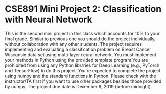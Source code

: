 # CSE891 Mini Project 2: Classification with Neural Network
This is the second mini project in this class which accounts for 10\% fo your final grade. Similar to previous one you should do the project individually, without collaboration with any other students. The project requires implementing and evaluating a classification problem on Breast Cancer Wisconsin data set using multi-layer neural network.  You must implement your methods in Python using the provided template program.You are prohibited from using any Python libraries for Deep Learning (e.g., PyTorch  and TensorFlow) to do this project. You're expected to complete the project using numpy and the standard functions in Python. Please check with the instructor/TA first if you want to use other packages besides those provided by numpy. The project due date is December 6, 2019 (before midnight).
